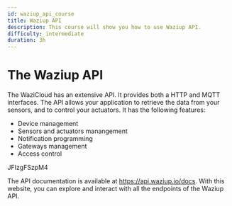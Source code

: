 ```yaml
---
id: waziup_api_course
title: Waziup API
description: This course will show you how to use Waziup API.
difficulty: intermediate
duration: 3h
---
```


The Waziup API
==============

The WaziCloud has an extensive API. It provides both a HTTP and MQTT interfaces.
The API allows your application to retrieve the data from your sensors, and to control your actuators.
It has the following features:

- Device management
- Sensors and actuators manangement
- Notification programming
- Gateways management
- Access control

<youtube>JFIzgFSzpM4</youtube>

The API documentation is available at https://api.waziup.io/docs.
With this website, you can explore and interact with all the endpoints of the Waziup API.
